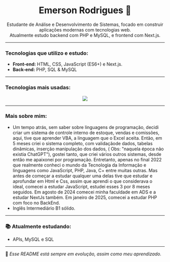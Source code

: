 <h1 align="center">Emerson Rodrigues 👋</h1>

<p align="center">
Estudante de Análise e Desenvolvimento de Sistemas, focado em construir aplicações modernas com tecnologias web.<br />
Atualmente estudo backend com PHP e MySQL, e frontend com Next.js.
</p>

---
###  Tecnologias que utilizo e estudo:
- **Front-end:** HTML, CSS, JavaScript (ES6+) e Next.js.
- **Back-end:** PHP, SQL & MySQL
---

###  Tecnologias mais usadas:
<!-- Gráfico com linguagens mais usadas nos repositórios -->
<p align="center">
  <img src="https://github-readme-stats.vercel.app/api/top-langs/?username=RodriguesEmerson&layout=compact&langs_count=7&theme=tokyonight" />
</p>

---

### Mais sobre mim:
  - Um tempo atrás, sem saber sobre linguagens de programação, decidi criar um sistema de controle interno de estoque, vendas e comissões, aqui, tive que aprender VBA, a linguagem que o Excel aceita. Então, em 5 meses criei o sistema completo, com validaçãode dados, tabelas dinâmicas, inserção manipulação dos dados, ( Obs: "naquela época não existia ChatGPT"), gostei tanto, que criei vários outros sistemas, desde então me apaixonei por programação. Entretanto, apenas no final 2022 que realmente conheci o mundo da Tecnologia da Informação e linguagens como JavaScript, PHP, Java, C+ entre muitas outras. Mas antes de começar a estudar qualquer uma delas tive que estudar e aprofundar em Html e Css, assim que aprendi o que considerava o ideal, comecei a estudar JavaScript, estudei esses 3 por 8 meses seguidos. Em agosto de 2024 comecei minha faculdade em ADS e a estudar NextJs também. Em janeiro de 2025, comecei a estudar PHP com foco no BackEnd.
  - Inglês Intermediário B1 sólido.

---

### 📚 Atualmente estudando:
- APIs, MySQL e SQL
---

🚀 *Esse README está sempre em evolução, assim como meu aprendizado.*

